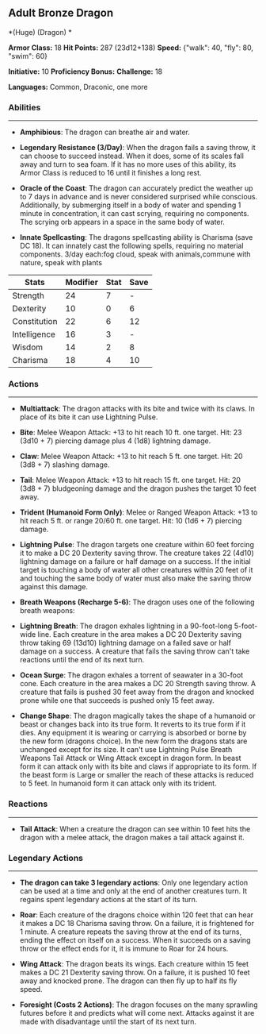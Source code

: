 ## Adult Bronze Dragon
*(Huge) (Dragon) *

**Armor Class:** 18
**Hit Points:** 287 (23d12+138)
**Speed:** {"walk": 40, "fly": 80, "swim": 60}

**Initiative:** 10
**Proficiency Bonus:**
**Challenge:** 18

**Languages:** Common, Draconic, one more

### Abilities
 --- 
- **Amphibious**: The dragon can breathe air and water.

- **Legendary Resistance (3/Day)**: When the dragon fails a saving throw, it can choose to succeed instead. When it does, some of its scales fall away and turn to sea foam. If it has no more uses of this ability, its Armor Class is reduced to 16 until it finishes a long rest.

- **Oracle of the Coast**: The dragon can accurately predict the weather up to 7 days in advance and is never considered surprised while conscious. Additionally, by submerging itself in a body of water and spending 1 minute in concentration, it can cast scrying, requiring no components. The scrying orb appears in a space in the same body of water.

- **Innate Spellcasting**: The dragons spellcasting ability is Charisma (save DC 18). It can innately cast the following spells, requiring no material components. 3/day each:fog cloud, speak with animals,commune with nature, speak with plants



| Stats | Modifier | Stat | Save
| ---- | ---- | ---- | ---- |
| Strength | 24 | 7 | - |
| Dexterity | 10 | 0 | 6 |
| Constitution | 22 | 6 | 12 |
| Intelligence | 16 | 3 | - |
| Wisdom | 14 | 2 | 8 |
| Charisma | 18 | 4 | 10 |

### Actions
 --- 
- **Multiattack**: The dragon attacks with its bite and twice with its claws. In place of its bite  it can use Lightning Pulse.

- **Bite**: Melee Weapon Attack: +13 to hit  reach 10 ft.  one target. Hit: 23 (3d10 + 7) piercing damage plus 4 (1d8) lightning damage.

- **Claw**: Melee Weapon Attack: +13 to hit  reach 5 ft.  one target. Hit: 20 (3d8 + 7) slashing damage.

- **Tail**: Melee Weapon Attack: +13 to hit  reach 15 ft.  one target. Hit: 20 (3d8 + 7) bludgeoning damage  and the dragon pushes the target 10 feet away.

- **Trident (Humanoid Form Only)**: Melee or Ranged Weapon Attack: +13 to hit  reach 5 ft. or range 20/60 ft.  one target. Hit: 10 (1d6 + 7) piercing damage.

- **Lightning Pulse**: The dragon targets one creature within 60 feet  forcing it to make a DC 20 Dexterity saving throw. The creature takes 22 (4d10) lightning damage on a failure or half damage on a success. If the initial target is touching a body of water  all other creatures within 20 feet of it and touching the same body of water must also make the saving throw against this damage.

- **Breath Weapons (Recharge 5-6)**: The dragon uses one of the following breath weapons:

- **Lightning Breath**: The dragon exhales lightning in a 90-foot-long  5-foot-wide line. Each creature in the area makes a DC 20 Dexterity saving throw  taking 69 (13d10) lightning damage on a failed save or half damage on a success. A creature that fails the saving throw can't take reactions until the end of its next turn.

- **Ocean Surge**: The dragon exhales a torrent of seawater in a 30-foot cone. Each creature in the area makes a DC 20 Strength saving throw. A creature that fails is pushed 30 feet away from the dragon and knocked prone  while one that succeeds is pushed only 15 feet away.

- **Change Shape**: The dragon magically takes the shape of a humanoid or beast  or changes back into its true form. It reverts to its true form if it dies. Any equipment it is wearing or carrying is absorbed or borne by the new form (dragons choice). In the new form  the dragons stats are unchanged except for its size. It can't use Lightning Pulse  Breath Weapons  Tail Attack  or Wing Attack except in dragon form. In beast form  it can attack only with its bite and claws  if appropriate to its form. If the beast form is Large or smaller  the reach of these attacks is reduced to 5 feet. In humanoid form  it can attack only with its trident.

### Reactions
 --- 
- **Tail Attack**: When a creature the dragon can see within 10 feet hits the dragon with a melee attack, the dragon makes a tail attack against it.

### Legendary Actions
 --- 
- **The dragon can take 3 legendary actions**: Only one legendary action can be used at a time and only at the end of another creatures turn. It regains spent legendary actions at the start of its turn.

- **Roar**: Each creature of the dragons choice within 120 feet that can hear it makes a DC 18 Charisma saving throw. On a failure, it is frightened for 1 minute. A creature repeats the saving throw at the end of its turns, ending the effect on itself on a success. When it succeeds on a saving throw or the effect ends for it, it is immune to Roar for 24 hours.

- **Wing Attack**: The dragon beats its wings. Each creature within 15 feet makes a DC 21 Dexterity saving throw. On a failure, it is pushed 10 feet away and knocked prone. The dragon can then fly up to half its fly speed.

- **Foresight (Costs 2 Actions)**: The dragon focuses on the many sprawling futures before it and predicts what will come next. Attacks against it are made with disadvantage until the start of its next turn.


